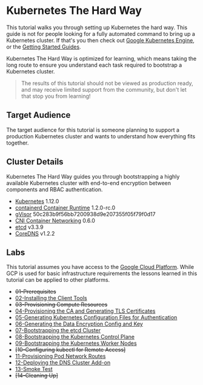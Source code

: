 # Kubernetes The Hard Way

This tutorial walks you through setting up Kubernetes the hard way. This guide is not for people looking for a fully automated command to bring up a Kubernetes cluster. If that's you then check out [Google Kubernetes Engine](https://cloud.google.com/kubernetes-engine), or the [Getting Started Guides](http://kubernetes.io/docs/getting-started-guides/).

Kubernetes The Hard Way is optimized for learning, which means taking the long route to ensure you understand each task required to bootstrap a Kubernetes cluster.

> The results of this tutorial should not be viewed as production ready, and may receive limited support from the community, but don't let that stop you from learning!

## Target Audience

The target audience for this tutorial is someone planning to support a production Kubernetes cluster and wants to understand how everything fits together.

## Cluster Details

Kubernetes The Hard Way guides you through bootstrapping a highly available Kubernetes cluster with end-to-end encryption between components and RBAC authentication.

* [Kubernetes](https://github.com/kubernetes/kubernetes) 1.12.0
* [containerd Container Runtime](https://github.com/containerd/containerd) 1.2.0-rc.0
* [gVisor](https://github.com/google/gvisor) 50c283b9f56bb7200938d9e207355f05f79f0d17
* [CNI Container Networking](https://github.com/containernetworking/cni) 0.6.0
* [etcd](https://github.com/coreos/etcd) v3.3.9
* [CoreDNS](https://github.com/coredns/coredns) v1.2.2

## Labs

This tutorial assumes you have access to the [Google Cloud Platform](https://cloud.google.com). While GCP is used for basic infrastructure requirements the lessons learned in this tutorial can be applied to other platforms.

* ~~01-Prerequisites~~
* [02-Installing the Client Tools](docs/02-client-tools.md)
* ~~03-Provisioning Compute Resources~~
* [04-Provisioning the CA and Generating TLS Certificates](docs/04-certificate-authority.md)
* [05-Generating Kubernetes Configuration Files for Authentication](docs/05-kubernetes-configuration-files.md)
* [06-Generating the Data Encryption Config and Key](docs/06-data-encryption-keys.md)
* [07-Bootstrapping the etcd Cluster](docs/07-bootstrapping-etcd.md)
* [08-Bootstrapping the Kubernetes Control Plane](docs/08-bootstrapping-kubernetes-controllers.md)
* [09-Bootstrapping the Kubernetes Worker Nodes](docs/09-bootstrapping-kubernetes-workers.md)
* ~~[10-Configuring kubectl for Remote Access]~~
* [11-Provisioning Pod Network Routes](docs/11-pod-network-routes.md)
* [12-Deploying the DNS Cluster Add-on](docs/12-dns-addon.md)
* [13-Smoke Test](docs/13-smoke-test.md)
* ~~[14-Cleaning Up]~~
